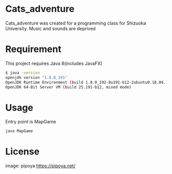 # Cats_adventure

Cats_adventure was created for a programming class for Shizuoka University.
Music and sounds are deprived

# Requirement

This project requires Java 8(includes JavaFX)

```bash
$ java -version
openjdk version "1.8.0_191"
OpenJDK Runtime Environment (build 1.8.0_192-8u191-b12-2ubuntu0.18.04.1-b12)
OpenJDK 64-Bit Server VM (build 25.191-b12, mixed mode)
```

# Usage

Entry point is MapGame

```bash
java MapGame
```

# License

image: pipoya https://pipoya.net/

